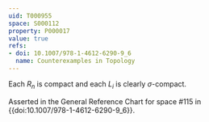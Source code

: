 ```yaml
---
uid: T000955
space: S000112
property: P000017
value: true
refs:
- doi: 10.1007/978-1-4612-6290-9_6
  name: Counterexamples in Topology
---
```


Each $R_n$ is compact and each $L_i$ is clearly $\sigma$-compact.

Asserted in the General Reference Chart for space #115 in
{{doi:10.1007/978-1-4612-6290-9_6}}.
